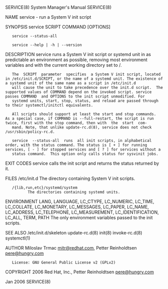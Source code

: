 SERVICE(8)                                                                                System Manager's Manual                                                                                SERVICE(8)

NAME
       service - run a System V init script

SYNOPSIS
       service SCRIPT COMMAND [OPTIONS]

       service --status-all

       service --help | -h | --version

DESCRIPTION
       service runs a System V init script or systemd unit in as predictable an environment as possible, removing most environment variables and with the current working directory set to /.

       The  SCRIPT  parameter  specifies  a System V init script, located in /etc/init.d/SCRIPT, or the name of a systemd unit. The existence of a systemd unit of the same name as a script in /etc/init.d
       will cause the unit to take precedence over the init.d script.  The supported values of COMMAND depend on the invoked script. service passes COMMAND  and OPTIONS to the init script unmodified. For
       systemd units, start, stop, status, and reload are passed through to their systemctl/initctl equivalents.

       All scripts should support at least the start and stop commands.  As a special case, if COMMAND is --full-restart, the script is run twice, first with the stop command, then with  the  start  com‐
       mand. Note, that unlike update-rc.d(8), service does not check /usr/sbin/policy-rc.d.

       service  --status-all  runs  all init scripts, in alphabetical order, with the status command. The status is [ + ] for running services, [ - ] for stopped services and [ ? ] for services without a
       status command.  This option only calls status for sysvinit jobs.

EXIT CODES
       service calls the init script and returns the status returned by it.

FILES
       /etc/init.d
              The directory containing System V init scripts.

       /{lib,run,etc}/systemd/system
              The directories containing systemd units.

ENVIRONMENT
       LANG, LANGUAGE, LC_CTYPE, LC_NUMERIC, LC_TIME, LC_COLLATE, LC_MONETARY, LC_MESSAGES, LC_PAPER, LC_NAME, LC_ADDRESS, LC_TELEPHONE, LC_MEASUREMENT, LC_IDENTIFICATION, LC_ALL, TERM, PATH
              The only environment variables passed to the init scripts.

SEE ALSO
       /etc/init.d/skeleton
       update-rc.d(8)
       init(8)
       invoke-rc.d(8)
       systemctl(1)

AUTHOR
       Miloslav Trmac <mitr@redhat.com>, Petter Reinholdtsen <pere@hungry.com>

       License: GNU General Public License v2 (GPLv2)

COPYRIGHT
       2006 Red Hat, Inc.,  Petter Reinholdtsen <pere@hungry.com>

Jan 2006                                                                                                                                                                                         SERVICE(8)
